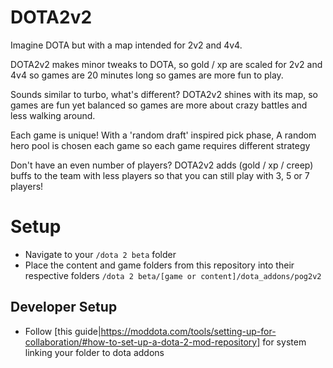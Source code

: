# DOTA2v2
Imagine DOTA but with a map intended for 2v2 and 4v4.

DOTA2v2 makes minor tweaks to DOTA,
so gold / xp are scaled for 2v2 and 4v4
so games are 20 minutes long
so games are more fun to play.

Sounds similar to turbo, what's different?
DOTA2v2 shines with its map,
so games are fun yet balanced
so games are more about crazy battles
and less walking around.

Each game is unique!
With a 'random draft' inspired pick phase,
A random hero pool is chosen each game
so each game requires different strategy

Don't have an even number of players?
DOTA2v2 adds (gold / xp / creep) buffs
to the team with less players so that
you can still play with 3, 5 or 7 players!

# Setup
- Navigate to your `/dota 2 beta` folder
- Place the content and game folders from this repository into their respective folders `/dota 2 beta/[game or content]/dota_addons/pog2v2`

## Developer Setup
- Follow [this guide|https://moddota.com/tools/setting-up-for-collaboration/#how-to-set-up-a-dota-2-mod-repository] for system linking your folder to dota addons